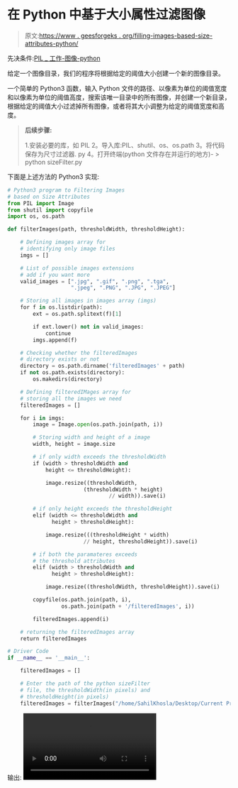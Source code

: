 # 在 Python 中基于大小属性过滤图像

> 原文:[https://www . geesforgeks . org/filling-images-based-size-attributes-python/](https://www.geeksforgeeks.org/filtering-images-based-size-attributes-python/)

先决条件:[PIL _ 工作-图像-python](https://www.geeksforgeeks.org/working-images-python/)

给定一个图像目录，我们的程序将根据给定的阈值大小创建一个新的图像目录。

一个简单的 Python3 函数，输入 Python 文件的路径、以像素为单位的阈值宽度和以像素为单位的阈值高度，搜索该唯一目录中的所有图像，并创建一个新目录，根据给定的阈值大小过滤掉所有图像，或者将其大小调整为给定的阈值宽度和高度。

> **后续步骤:**
> 
> 1.安装必要的库，如 PIL
> 2。导入库:PIL、shutil、os、os.path
> 3。将代码保存为尺寸过滤器. py
> 4。打开终端(python 文件存在并运行的地方)- > python sizeFilter.py

下面是上述方法的 Python3 实现:

```py
# Python3 program to Filtering Images
# based on Size Attributes 
from PIL import Image
from shutil import copyfile
import os, os.path

def filterImages(path, thresholdWidth, thresholdHeight):

    # Defining images array for
    # identifying only image files
    imgs = []

    # List of possible images extensions
    # add if you want more
    valid_images = [".jpg", ".gif", ".png", ".tga",
                    ".jpeg", ".PNG", ".JPG", ".JPEG"]

    # Storing all images in images array (imgs)
    for f in os.listdir(path):
        ext = os.path.splitext(f)[1]

        if ext.lower() not in valid_images:
            continue
        imgs.append(f)

    # Checking whether the filteredImages
    # directory exists or not
    directory = os.path.dirname('filteredImages' + path)
    if not os.path.exists(directory):
        os.makedirs(directory)

    # Defining filteredIMages array for
    # storing all the images we need
    filteredImages = []

    for i in imgs:
        image = Image.open(os.path.join(path, i))

        # Storing width and height of a image
        width, height = image.size

        # if only width exceeds the thresholdWidth
        if (width > thresholdWidth and
            height <= thresholdHeight):

            image.resize((thresholdWidth, 
                        (thresholdWidth * height)
                                // width)).save(i)

        # if only height exceeds the thresholdHeight
        elif (width <= thresholdWidth and
              height > thresholdHeight):

            image.resize(((thresholdHeight * width)
                        // height, thresholdHeight)).save(i)

        # if both the paramateres exceeds
        # the threshold attributes
        elif (width > thresholdWidth and
              height > thresholdHeight):

            image.resize((thresholdWidth, thresholdHeight)).save(i)

        copyfile(os.path.join(path, i),
                 os.path.join(path + '/filteredImages', i))

        filteredImages.append(i)

    # returning the filteredImages array
    return filteredImages

# Driver Code
if __name__ == '__main__':

    filteredImages = []

    # Enter the path of the python sizeFilter
    # file, the thresholdWidth(in pixels) and
    # thresholdHeight(in pixels)
    filteredImages = filterImages("/home/SahilKhosla/Desktop/Current Project", 1000, 1000)
```

输出:
<video controls=""><source src="https://media.geeksforgeeks.org/wp-content/uploads/sizeFilter-2.mp4" type="video/mp4"></video>